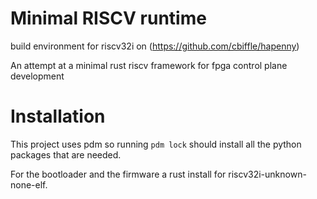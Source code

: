 # Minimal RISCV runtime

build environment for riscv32i on (https://github.com/cbiffle/hapenny)

An attempt at a minimal rust riscv framework for fpga control plane development 

# Installation

This project uses pdm so running `pdm lock` should install all the python packages that are needed.

For the bootloader and the firmware a rust install for riscv32i-unknown-none-elf. 


